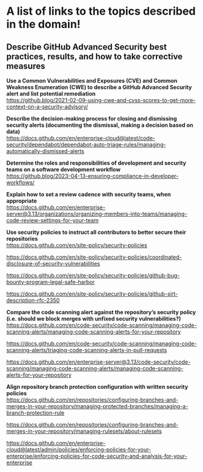 # A list of links to the topics described in the domain!

## Describe GitHub Advanced Security best practices, results, and how to take corrective measures

**Use a Common Vulnerabilities and Exposures (CVE) and Common Weakness Enumeration (CWE) to describe a GitHub Advanced Security alert and list potential remediation**  
https://github.blog/2021-02-09-using-cwe-and-cvss-scores-to-get-more-context-on-a-security-advisory/

**Describe the decision-making process for closing and dismissing security alerts (documenting the dismissal, making a decision based on data)**  
https://docs.github.com/en/enterprise-cloud@latest/code-security/dependabot/dependabot-auto-triage-rules/managing-automatically-dismissed-alerts

**Determine the roles and responsibilities of development and security teams on a software development workflow**  
https://github.blog/2023-04-13-ensuring-compliance-in-developer-workflows/

**Explain how to set a review cadence with security teams, when appropriate**  
https://docs.github.com/en/enterprise-server@3.13/organizations/organizing-members-into-teams/managing-code-review-settings-for-your-team

**Use security policies to instruct all contributors to better secure their repositories**  
https://docs.github.com/en/site-policy/security-policies

https://docs.github.com/en/site-policy/security-policies/coordinated-disclosure-of-security-vulnerabilities

https://docs.github.com/en/site-policy/security-policies/github-bug-bounty-program-legal-safe-harbor

https://docs.github.com/en/site-policy/security-policies/github-sirt-description-rfc-2350

**Compare the code scanning alert against the repository’s security policy (i.e. should we block merges with unfixed security vulnerabilities?)**  
https://docs.github.com/en/code-security/code-scanning/managing-code-scanning-alerts/managing-code-scanning-alerts-for-your-repository

https://docs.github.com/en/code-security/code-scanning/managing-code-scanning-alerts/triaging-code-scanning-alerts-in-pull-requests

https://docs.github.com/en/enterprise-server@3.13/code-security/code-scanning/managing-code-scanning-alerts/managing-code-scanning-alerts-for-your-repository

**Align repository branch protection configuration with written security policies**  
https://docs.github.com/en/repositories/configuring-branches-and-merges-in-your-repository/managing-protected-branches/managing-a-branch-protection-rule

https://docs.github.com/en/repositories/configuring-branches-and-merges-in-your-repository/managing-rulesets/about-rulesets

https://docs.github.com/en/enterprise-cloud@latest/admin/policies/enforcing-policies-for-your-enterprise/enforcing-policies-for-code-security-and-analysis-for-your-enterprise
